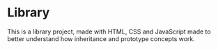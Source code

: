 # Library
This is a library project, made with HTML, CSS and JavaScript made to better understand how inheritance and prototype concepts work.
